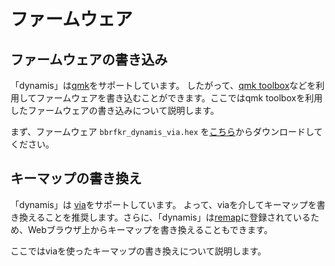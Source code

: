 # ファームウェア
## ファームウェアの書き込み
「dynamis」は[qmk](https://github.com/qmk/qmk_firmware/tree/master/keyboards/bbrfkr/dynamis)をサポートしています。 したがって、[qmk toolbox](https://github.com/qmk/qmk_toolbox)などを利用してファームウェアを書き込むことができます。ここではqmk toolboxを利用したファームウェアの書き込みについて説明します。

まず、ファームウェア `bbrfkr_dynamis_via.hex` を[こちら](https://www.caniusevia.com/docs/download_firmware)からダウンロードしてください。

## キーマップの書き換え
「dynamis」は [via](https://www.caniusevia.com/)をサポートしています。 よって、viaを介してキーマップを書き換えることを推奨します。さらに、「dynamis」は[remap](https://remap-keys.app/catalog/stOy3bAlBUlsGzHCaDIQ)に登録されているため、Webブラウザ上からキーマップを書き換えることもできます。

ここではviaを使ったキーマップの書き換えについて説明します。